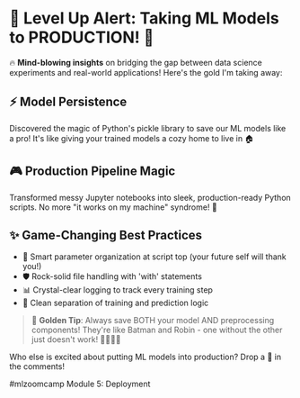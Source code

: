 # 🚀 Level Up Alert: Taking ML Models to PRODUCTION! 🎯

🔥 **Mind-blowing insights** on bridging the gap between data science experiments and real-world applications! Here's the gold I'm taking away:

## ⚡️ Model Persistence

Discovered the magic of Python's pickle library to save our ML models like a pro! It's like giving your trained models a cozy home to live in 🏠

## 🎮 Production Pipeline Magic

Transformed messy Jupyter notebooks into sleek, production-ready Python scripts. No more "it works on my machine" syndrome! 💪

## ✨ Game-Changing Best Practices

* 🎯 Smart parameter organization at script top (your future self will thank you!)
* 🛡️ Rock-solid file handling with 'with' statements
* 📊 Crystal-clear logging to track every training step
* 🧩 Clean separation of training and prediction logic

> 💎 **Golden Tip**: Always save BOTH your model AND preprocessing components! They're like Batman and Robin - one without the other just doesn't work! 🦸‍♂️🦸‍♀️

Who else is excited about putting ML models into production? Drop a 🚀 in the comments!

#mlzoomcamp Module 5: Deployment
